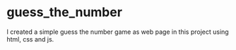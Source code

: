 # guess_the_number
I created a simple guess the number game as web page in this project using html, css and js.
